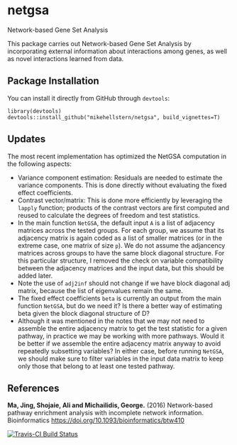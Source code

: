 # netgsa
Network-based Gene Set Analysis

This package carries out Network-based Gene Set Analysis by incorporating external information about interactions among genes, as well as novel interactions learned from data.


## **Package Installation**
You can install it directly from GitHub through `devtools`:

```
library(devtools)
devtools::install_github("mikehellstern/netgsa", build_vignettes=T)
```

## Updates

The most recent implementation has optimized the NetGSA computation in the following aspects:

* Variance component estimation: Residuals are needed to estimate the variance components. This is done directly without evaluating the fixed effect coefficients. 
* Contrast vector/matrix: This is done more efficiently by leveraging the `lapply` function; products of the contrast vectors are first computed and reused to calculate the degrees of freedom and test statistics. 
* In the main function `NetGSA`, the default input `A` is a list of adjacency matrices across the tested groups. For each group, we assume that its adjacency matrix is again coded as a list of smaller matrices (or in the extreme case, one matrix of size `p`). We do not assume the adjancency matrices across groups to have the same block diagonal structure. For this particular structure, I removed the check on variable compatibility between the adjacency matrices and the input data, but this should be added later.  
* Note the use of `adj2inf` should not change if we have block diagonal adj matrix, because the list of eigenvalues remain the same. 
* The fixed effect coefficients `beta` is currently an output from the main function `NetGSA`, but do we need it? Is there a better way of estimating beta given the block diagonal structure of D?
* Although it was mentioned in the notes that we may not need to assemble the entire adjacency matrix to get the test statistic for a given pathway, in practice we may be working with more pathways. Would it be better if we assemble the entire adjacency matrix anyway to avoid repeatedly subsetting variables? In either case, before running `NetGSA`, we should make sure to filter variables in the input data matrix to keep only those that belong to at least one tested pathway.


## **References**
**Ma, Jing, Shojaie, Ali and Michailidis, George.** (2016) Network-based pathway enrichment analysis with incomplete network information. Bioinformatics https://doi.org/10.1093/bioinformatics/btw410


  [![Travis-CI Build Status](https://travis-ci.org/drjingma/netgsa.svg?branch=master)](https://travis-ci.org/drjingma/netgsa)
